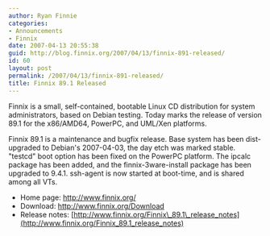 ```yaml
---
author: Ryan Finnie
categories:
- Announcements
- Finnix
date: 2007-04-13 20:55:38
guid: http://blog.finnix.org/2007/04/13/finnix-891-released/
id: 60
layout: post
permalink: /2007/04/13/finnix-891-released/
title: Finnix 89.1 Released
---
```

Finnix is a small, self-contained, bootable Linux CD distribution for system administrators, based on Debian testing. Today marks the release of version 89.1 for the x86/AMD64, PowerPC, and UML/Xen platforms.

Finnix 89.1 is a maintenance and bugfix release. Base system has been dist-upgraded to Debian's 2007-04-03, the day etch was marked stable. "testcd" boot option has been fixed on the PowerPC platform. The ipcalc package has been added, and the finnix-3ware-install package has been upgraded to 9.4.1. ssh-agent is now started at boot-time, and is shared among all VTs.

  * Home page: <http://www.finnix.org/>
  * Download: <http://www.finnix.org/Download>
  * Release notes: [http://www.finnix.org/Finnix\_89.1\_release_notes](http://www.finnix.org/Finnix_89.1_release_notes)
